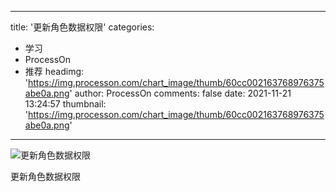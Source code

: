 
---
title: '更新角色数据权限'
categories: 
 - 学习
 - ProcessOn
 - 推荐
headimg: 'https://img.processon.com/chart_image/thumb/60cc002163768976375abe0a.png'
author: ProcessOn
comments: false
date: 2021-11-21 13:24:57
thumbnail: 'https://img.processon.com/chart_image/thumb/60cc002163768976375abe0a.png'
---

<div>   
<img class="thumb" alt="更新角色数据权限" src="https://img.processon.com/chart_image/thumb/60cc002163768976375abe0a.png" referrerpolicy="no-referrer">
<p>更新角色数据权限</p>  
</div>
            